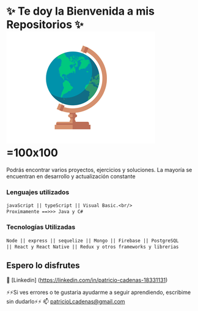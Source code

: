 #  **✨ Te doy la Bienvenida a mis Repositorios ✨**    ![image of Patrick](./globe.gif) =100x100

Podrás encontrar varios proyectos, ejercicios y soluciones.
La mayoría se encuentran en desarrollo y actualización constante


### Lenguajes utilizados
```
javaScript || typeScript || Visual Basic.<br/>
Proximamente ==>>> Java y C#
```

### Tecnologías Utilizadas
```
Node || express || sequelize || Mongo || Firebase || PostgreSQL
|| React y React Native || Redux y otros frameworks y librerias 
```

## Espero lo disfrutes

💬 [Linkedin] (https://linkedin.com/in/patricio-cadenas-18331131)

⚡⚡Si ves errores o te gustaria ayudarme a seguir aprendiendo, escribime sin dudarlo⚡⚡
📫 patricioLcadenas@gmail.com

<!--

**plcTools/plcTools** is a ✨ _special_ ✨ repository because its `README.md` (this file) appears on your GitHub profile.

Here are some ideas to get you started:

- 🔭 I’m currently working on ...
- 🌱 I’m currently learning ...
- 👯 I’m looking to collaborate on ...
- 🤔 I’m looking for help with ...
- 💬 Ask me about ...
- 📫 How to reach me: ...
- 😄 Pronouns: ...
- ⚡ Fun fact: ...
-->
